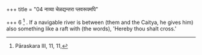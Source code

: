 +++
title = "04 नाव्या चेन्नद्यन्तरा प्लवरूपमपि"

+++
6 [^4] . If a navigable river is between (them and the Caitya, he gives him) also something like a raft with (the words), 'Hereby thou shalt cross.'


[^4]:  Pāraskara III, 11, 11,
